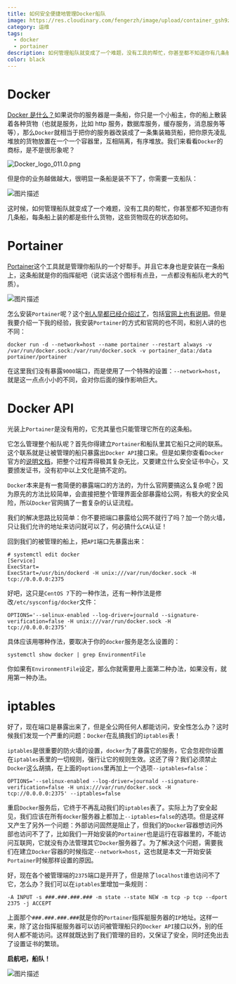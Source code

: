 ```yaml
---
title: 如何安全便捷地管理Docker船队
image: https://res.cloudinary.com/fengerzh/image/upload/container_gsh9zr.jpg
category: 运维
tags:
  - docker
  - portainer
description: 如何管理船队就变成了一个难题，没有工具的帮忙，你甚至都不知道你有几条船，每条船上装的都是些什么货物，这些货物现在的状态如何。
color: black
---
```


# Docker

[Docker 是什么？][1]如果说你的服务器是一条船，你只是一个小船主，你的船上散装着各种货物（也就是服务，比如 http 服务，数据库服务，缓存服务，消息服务等等），那么`Docker`就相当于把你的服务器改装成了一条集装箱货船，把你原先凌乱堆放的货物放置在一个一个容器里，互相隔离，有序堆放。我们来看看`Docker`的商标，是不是很形象呢？

![Docker_logo_011.0.png][2]

但是你的业务越做越大，很明显一条船是装不下了，你需要一支船队：

![图片描述][3]

这时候，如何管理船队就变成了一个难题，没有工具的帮忙，你甚至都不知道你有几条船，每条船上装的都是些什么货物，这些货物现在的状态如何。

# Portainer

[Portainer][4]这个工具就是管理你船队的一个好帮手。并且它本身也是安装在一条船上，这条船就是你的指挥艇吧（说实话这个图标有点丑，一点都没有船队老大的气质）。

![图片描述][5]

怎么安装`Portainer`呢？这个[别人早都已经介绍过了][6]，包括[官网上也有说明][7]。但是我要介绍一下我的经验，我安装`Portainer`的方式和官网的也不同，和别人讲的也不同：

```
docker run -d --network=host --name portainer --restart always -v /var/run/docker.sock:/var/run/docker.sock -v portainer_data:/data portainer/portainer
```

在这里我们没有暴露`9000`端口，而是使用了一个特殊的设置：`--network=host`，就是这一点点小小的不同，会对你后面的操作影响巨大。

# Docker API

光装上`Portainer`是没有用的，它充其量也只能管理它所在的这条船。

它怎么管理整个船队呢？首先你得建立`Portainer`和船队里其它船只之间的联系。这个联系就是让被管理的船只暴露出`Docker API`接口来。但是如果你查看`Docker`官方的[说明文档][8]，把整个过程弄得极其复杂无比，又要建立什么安全证书中心，又要颁发证书，没有初中以上文化是搞不定的。

`Docker`本来是有一套简便的暴露端口的方法的，为什么官网要搞这么复杂呢？因为原先的方法比较简单，会直接把整个管理界面全部暴露给公网，有极大的安全风险，所以`Docker`官网搞了一套复杂的认证流程。

我们的解决思路比较简单：你不要把端口暴露给公网不就行了吗？加一个防火墙，只让我们允许的地址来访问就可以了，何必搞什么`CA`认证！

回到我们的被管理的船上，把`API`端口先暴露出来：

```
# systemctl edit docker
[Service]
ExecStart=
ExecStart=/usr/bin/dockerd -H unix:///var/run/docker.sock -H tcp://0.0.0.0:2375
```

好吧，这只是`CentOS 7`下的一种作法，还有一种作法是修改`/etc/sysconfig/docker`文件：

```
OPTIONS='--selinux-enabled --log-driver=journald --signature-verification=false -H unix:///var/run/docker.sock -H tcp://0.0.0.0:2375'
```

具体应该用哪种作法，要取决于你的`docker`服务是怎么设置的：

```
systemctl show docker | grep EnvironmentFile
```

你如果有`EnvironmentFile`设定，那么你就需要用上面第二种办法，如果没有，就用第一种办法。

# iptables

好了，现在端口是暴露出来了，但是全公网任何人都能访问，安全性怎么办？这时候我们发现一个严重的问题：`Docker`在乱搞我们的`iptables`表！

`iptables`是很重要的防火墙的设置，`docker`为了暴露它的服务，它会忽视你设置在`iptables`表里的一切规则，强行让它的规则生效。这还了得？我们必须禁止`Docker`这么胡搞，在上面的`options`里再加上一个选项`--iptables=false`：

```
OPTIONS='--selinux-enabled --log-driver=journald --signature-verification=false -H unix:///var/run/docker.sock -H tcp://0.0.0.0:2375' --iptables=false
```

重启`Docker`服务后，它终于不再乱动我们的`iptables`表了。实际上为了安全起见，我们应该在所有`docker`服务器上都加上`--iptables=false`的选项。但是这样又产生了另外一个问题：外部访问固然是阻止了，但我们的`Docker`容器想访问外部也访问不了了，比如我们一开始安装的`Portainer`也是运行在容器里的，不能访问互联网，它就没有办法管理其它`Docker`服务器了。为了解决这个问题，需要我们在建立`Docker`容器的时候指定`--network=host`，这也就是本文一开始安装`Portainer`时候那样设置的原因。

好，现在各个被管理端的`2375`端口是开开了，但是除了`localhost`谁也访问不了它，怎么办？我们可以在`iptables`里增加一条规则：

```
-A INPUT -s ###.###.###.### -m state --state NEW -m tcp -p tcp --dport 2375 -j ACCEPT
```

上面那个`###.###.###.###`就是你的`Portainer`指挥艇服务器的`IP`地址。这样一来，除了这台指挥艇服务器可以访问被管理船只的`Docker API`接口以外，别的任何人都不能访问。这样就既达到了我们管理的目的，又保证了安全，同时还免出去了设置证书的繁琐。

**启航吧，船队！**

![图片描述][9]

[1]: https://www.zhihu.com/question/28300645
[2]: https://segmentfault.com/img/bVbg17H
[3]: https://segmentfault.com/img/bVbg171
[4]: https://portainer.io/
[5]: https://segmentfault.com/img/bVbg18O
[6]: https://www.jianshu.com/p/b6cee67c0a8f
[7]: https://portainer.io/install.html
[8]: https://docs.docker.com/engine/security/https/
[9]: https://segmentfault.com/img/bVbg2aX
